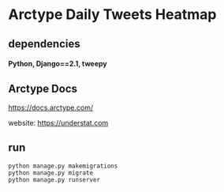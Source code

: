 # Arctype Daily Tweets Heatmap

## dependencies
#### Python, Django==2.1, tweepy

## Arctype Docs
https://docs.arctype.com/

website:
https://understat.com

## run 

```
python manage.py makemigrations
python manage.py migrate
python manage.py runserver
```
